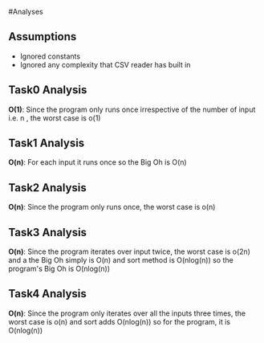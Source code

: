 #Analyses 

## Assumptions

- Ignored constants
- Ignored any complexity that CSV reader has built in

## Task0 Analysis 

**O(1)**: Since the program only runs once irrespective of the number of input i.e. n , the worst case is o(1)

## Task1 Analysis 

**O(n)**: For each input it runs once so the Big Oh is O(n) 

## Task2 Analysis 

**O(n)**: Since the program only runs once, the worst case is o(n)


## Task3 Analysis 

**O(n)**: Since the program iterates over input twice, the worst case is o(2n) and a the Big Oh simply is O(n) and sort method is O(nlog(n)) so the program's Big Oh is O(nlog(n)) 

## Task4 Analysis 

**O(n)**: Since the program only iterates over all the inputs three times, the worst case is o(n) and sort adds O(nlog(n)) so for the program, it is O(nlog(n)) 
